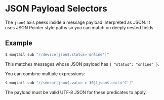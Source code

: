 # JSON Payload Selectors

The `json$` axis peeks inside a message payload interpreted as JSON. It uses JSON Pointer style paths so you can match on deeply nested fields.

## Example

```bash
$ moqtail sub "//device[json$.status='online']"
```

This matches messages whose JSON payload has `{ "status": "online" }`.

You can combine multiple expressions:

```bash
$ moqtail sub "//sensor[json$.value > 30][json$.unit='C']"
```

The payload must be valid UTF‑8 JSON for these predicates to apply.
